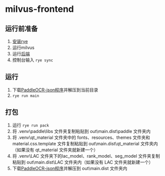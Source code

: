 # milvus-frontend

## 运行前准备

1. [安装rye](https://rye-up.com/guide/installation/)
2. 运行milvus
3. 运行[后端](https://github.com/termtate/milvus-fastapi/)
4. 控制台输入 `rye sync`

## 运行
1. 下载[PaddleOCR-json程序](https://github.com/hiroi-sora/PaddleOCR-json/releases/tag/v1.3.0)并解压到当前目录
2. `rye run main`


## 打包

1. 运行 `rye run pack`
2. 将 .venv\paddle\libs 文件夹复制粘贴到 out\main.dist\paddle 文件夹内
3. 将 .venv\qt_material 文件夹中的 fonts、resources、themes 文件夹和 material.css.template 文件复制粘贴到 out\main.dist\qt_material 文件夹内（如果没有 qt_material 文件夹就新建一个）
4. 将 .venv\LAC 文件夹下的lac_model、rank_model、seg_model 文件夹复制粘贴到 out\main.dist\LAC 文件夹内（如果没有 LAC 文件夹就新建一个）
5. 下载[PaddleOCR-json程序](https://github.com/hiroi-sora/PaddleOCR-json/releases/tag/v1.3.0)并解压到 out\main.dist 文件夹内